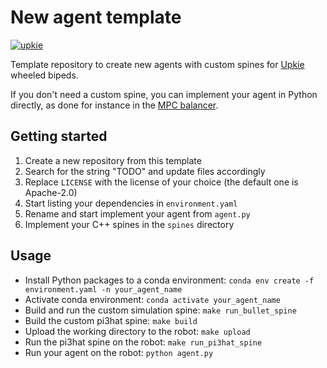 # New agent template

[![upkie](https://img.shields.io/badge/upkie-6.0.0-salmon)](https://github.com/upkie/upkie/tree/v6.0.0)

Template repository to create new agents with custom spines for [Upkie](https://github.com/upkie/upkie) wheeled bipeds.

If you don't need a custom spine, you can implement your agent in Python directly, as done for instance in the [MPC balancer](https://github.com/upkie/mpc_balancer).

## Getting started

1. Create a new repository from this template
2. Search for the string "TODO" and update files accordingly
3. Replace `LICENSE` with the license of your choice (the default one is Apache-2.0)
4. Start listing your dependencies in `environment.yaml`
5. Rename and start implement your agent from `agent.py`
6. Implement your C++ spines in the `spines` directory

## Usage

- Install Python packages to a conda environment: `conda env create -f environment.yaml -n your_agent_name`
- Activate conda environment: `conda activate your_agent_name`
- Build and run the custom simulation spine: `make run_bullet_spine`
- Build the custom pi3hat spine: `make build`
- Upload the working directory to the robot: `make upload`
- Run the pi3hat spine on the robot: `make run_pi3hat_spine`
- Run your agent on the robot: `python agent.py`
